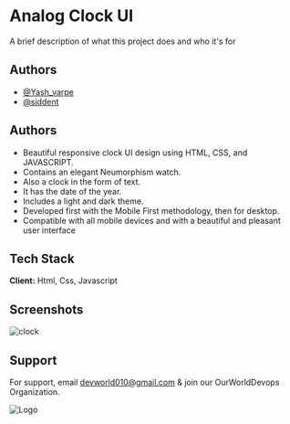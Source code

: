 # Analog Clock UI

A brief description of what this project does and who it's for

## Authors

- [@Yash_varpe ](https://github.com/YashVarpe05)
- [@siddent ](https://github.com/emplooyee)

## Authors

- Beautiful responsive clock UI design using HTML, CSS, and JAVASCRIPT.
- Contains an elegant Neumorphism watch.
- Also a clock in the form of text.
- It has the date of the year.
- Includes a light and dark theme.
- Developed first with the Mobile First methodology, then for desktop.
- Compatible with all mobile devices and with a beautiful and pleasant user interface
 
 ## Tech Stack

**Client:** Html, Css, Javascript

## Screenshots
![clock](https://user-images.githubusercontent.com/104847857/226172747-058e7ecc-09aa-404f-9a89-25612eff471b.png)

## Support

For support, email devworld010@gmail.com & join our 
OurWorldDevops Organization.



![Logo](https://upload.wikimedia.org/wikipedia/commons/a/a7/React-icon.svg)






